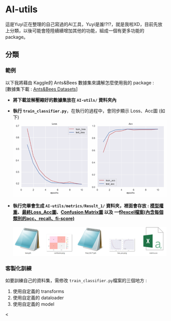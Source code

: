 # AI-utils
這是Yuyi正在整理的自己寫過的AI工具，Yuyi是誰!?!?，就是我啦XD，目前先放上分類，以後可能會陸陸續續增加其他的功能，組成一個有更多功能的package。

## 分類
### 範例
以下我將藉由 Kaggle的 Ants&Bees 數據集來講解怎麼使用我的 package : <br>
[數據集下載 : <a href="https://www.kaggle.com/datasets/gauravduttakiit/ants-bees" target="__blank">Ants&Bees Datasets</a>]

*  **將下載並解壓縮好的數據集放在 ```AI-utils/``` 資料夾內**
* **執行 ```train_classifier.py```**，在執行的過程中，會同步顯示 Loss、Acc圖 (如下)
![訓練過程_Loss_Acc](./img/classification_loss_acc.gif)

* **執行完畢會生成 ```AI-utils/metrics/Result_1/``` 資料夾，裡面會存放 : <u>模型權重</u>、<u>最終Loss_Acc圖</u>、<u>Confusion Matrix圖</u> 以及 一份<u>excel檔案(內含每個類別的acc、recall、fi-score)</u>**<br><br>
![metrics/Result_1/](./img/classification_metrics.png)

### 客製化訓練
如要訓練自己的資料集，需修改 ```train_classifier.py```檔案的三個地方 :  
1. 使用自定義的 transforms
2. 使用自定義的 dataloader
3. 使用自定義的 model

<
